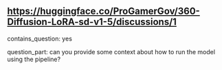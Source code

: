 ## https://huggingface.co/ProGamerGov/360-Diffusion-LoRA-sd-v1-5/discussions/1

contains_question: yes

question_part: can you provide some context about how to run the model using the pipeline?